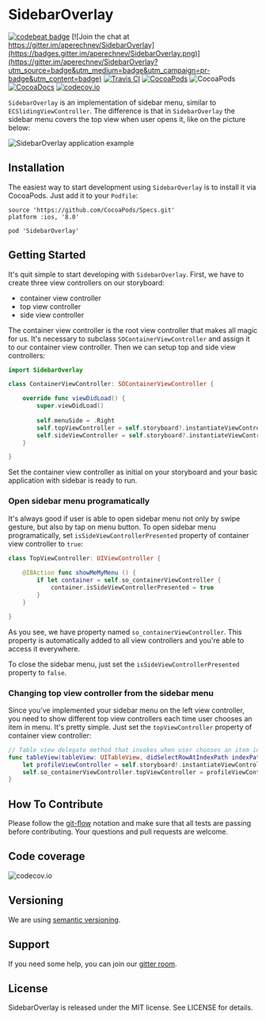 # SidebarOverlay

[![codebeat badge](https://codebeat.co/badges/6baf796e-bf93-447c-93d0-1727ad4ebccb)](https://codebeat.co/projects/github-com-aperechnev-sidebaroverlay-develop) [![Join the chat at https://gitter.im/aperechnev/SidebarOverlay](https://badges.gitter.im/aperechnev/SidebarOverlay.png)](https://gitter.im/aperechnev/SidebarOverlay?utm_source=badge&utm_medium=badge&utm_campaign=pr-badge&utm_content=badge) [![Travis CI](https://api.travis-ci.org/aperechnev/SidebarOverlay.svg?branch=develop)](https://travis-ci.org/aperechnev/SidebarOverlay) [![CocoaPods](https://img.shields.io/cocoapods/v/SidebarOverlay.svg)](http://cocoapods.org/pods/SidebarOverlay) ![CocoaPods](https://img.shields.io/cocoapods/p/SidebarOverlay.svg) [![CocoaDocs](https://img.shields.io/cocoapods/metrics/doc-percent/SidebarOverlay.svg)](http://cocoadocs.org/docsets/SidebarOverlay/) [![codecov.io](https://codecov.io/github/aperechnev/SidebarOverlay/coverage.svg?branch=develop)](https://codecov.io/github/aperechnev/SidebarOverlay?branch=develop)

`SidebarOverlay` is an implementation of sidebar menu, similar to `ECSlidingViewController`. The difference is that in `SidebarOverlay` the sidebar menu covers the top view when user opens it, like on the picture below:

![SidebarOverlay application example](https://habrastorage.org/files/812/9c0/7da/8129c07da55f4a95a110bea8eb4a8e5b.gif)

## Installation

The easiest way to start development using `SidebarOverlay` is to install it via CocoaPods. Just add it to your `Podfile`:

```Podspec
source 'https://github.com/CocoaPods/Specs.git'
platform :ios, '8.0'

pod 'SidebarOverlay'
```

## Getting Started

It's quit simple to start developing with `SidebarOverlay`. First, we have to create three view controllers on our storyboard:

* container view controller
* top view controller
* side view controller

The container view controller is the root view controller that makes all magic for us. It's necessary to subclass `SOContainerViewController` and assign it to our container view controller. Then we can setup top and side view controllers:

```Swift
import SidebarOverlay

class ContainerViewController: SOContainerViewController {

    override func viewDidLoad() {
        super.viewDidLoad()
    
        self.menuSide = .Right
        self.topViewController = self.storyboard?.instantiateViewControllerWithIdentifier("topScreen")
        self.sideViewController = self.storyboard?.instantiateViewControllerWithIdentifier("leftScreen")
    }

}
```

Set the container view controller as initial on your storyboard and your basic application with sidebar is ready to run.

### Open sidebar menu programatically

It's always good if user is able to open sidebar menu not only by swipe gesture, but also by tap on menu button. To open sidebar menu programatically, set `isSideViewControllerPresented` property of container view controller to `true`:

```Swift
class TopViewController: UIViewController {
    
    @IBAction func showMeMyMenu () {
        if let container = self.so_containerViewController {
            container.isSideViewControllerPresented = true
        }
    }

}
```

As you see, we have property named `so_containerViewController`. This property is automatically added to all view controllers and you're able to access it everywhere.

To close the sidebar menu, just set the `isSideViewControllerPresented` property to `false`.

### Changing top view controller from the sidebar menu

Since you've implemented your sidebar menu on the left view controller, you need to show different top view controllers each time user chooses an item in menu. It's pretty simple. Just set the `topViewController` property of container view controller:

```Swift
// Table view delegate method that invokes when user chooses an item in UITableView
func tableView(tableView: UITableView, didSelectRowAtIndexPath indexPath: NSIndexPath) {
    let profileViewController = self.storyboard!.instantiateViewControllerWithIdentifier("profileViewController")
    self.so_containerViewController.topViewController = profileViewController
}
```

## How To Contribute

Please follow the [git-flow](http://danielkummer.github.io/git-flow-cheatsheet/index.html) notation and make sure that all tests are passing before contributing. Your questions and pull requests are welcome.

## Code coverage

![codecov.io](https://codecov.io/github/aperechnev/SidebarOverlay/branch.svg?branch=develop)

## Versioning

We are using [semantic versioning](http://semver.org).

## Support

If you need some help, you can join our [gitter room](https://gitter.im/aperechnev/SidebarOverlay).

## License

SidebarOverlay is released under the MIT license. See LICENSE for details.
